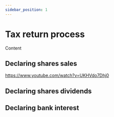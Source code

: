 ```yaml
---
sidebar_position: 1
---
```


# Tax return process

Content

## Declaring shares sales

https://www.youtube.com/watch?v=UKHVdo7Dhj0

## Declaring shares dividends

## Declaring bank interest
